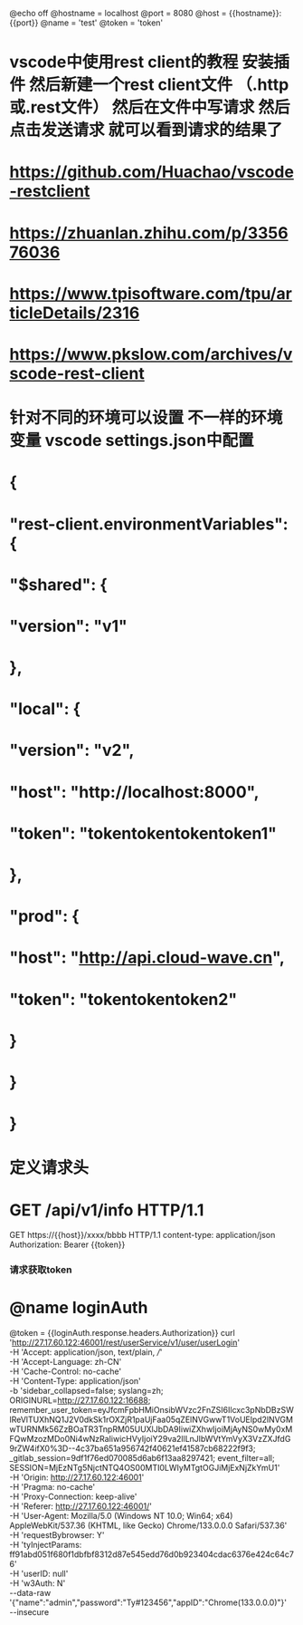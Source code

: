 @echo off
@hostname = localhost
@port = 8080
@host = {{hostname}}:{{port}}
@name = 'test'
@token = 'token'
# vscode中使用rest client的教程  安装插件  然后新建一个rest client文件 （.http 或.rest文件）  然后在文件中写请求  然后点击发送请求  就可以看到请求的结果了 
# https://github.com/Huachao/vscode-restclient
# https://zhuanlan.zhihu.com/p/335676036
# https://www.tpisoftware.com/tpu/articleDetails/2316
# https://www.pkslow.com/archives/vscode-rest-client


# 针对不同的环境可以设置 不一样的环境变量 vscode settings.json中配置
# {
#   "rest-client.environmentVariables": {
#     "$shared": {
#         "version": "v1"
#     },
#     "local": {
#         "version": "v2",
#         "host": "http://localhost:8000",
#         "token": "tokentokentokentoken1"
#     },
#     "prod": {
#         "host": "http://api.cloud-wave.cn",
#         "token": "tokentokentoken2"
#     }
# }
# }

# 定义请求头
# GET /api/v1/info HTTP/1.1



GET https://{{host}}/xxxx/bbbb HTTP/1.1
content-type: application/json
Authorization: Bearer {{token}}

### 请求获取token
# @name loginAuth
@token = {{loginAuth.response.headers.Authorization}}
curl 'http://27.17.60.122:46001/rest/userService/v1/user/userLogin' \
  -H 'Accept: application/json, text/plain, */*' \
  -H 'Accept-Language: zh-CN' \
  -H 'Cache-Control: no-cache' \
  -H 'Content-Type: application/json' \
  -b 'sidebar_collapsed=false; syslang=zh; ORIGINURL=http://27.17.60.122:16688; remember_user_token=eyJfcmFpbHMiOnsibWVzc2FnZSI6Ilcxc3pNbDBzSWlReVlTUXhNQ1J2V0dkSk1rOXZjR1paUjFaa05qZElNVGwwT1VoUElpd2lNVGMwTURNMk56ZzBOaTR3TnpRM05UUXlJbDA9IiwiZXhwIjoiMjAyNS0wMy0xMFQwMzozMDo0Ni4wNzRaIiwicHVyIjoiY29va2llLnJlbWVtYmVyX3VzZXJfdG9rZW4ifX0%3D--4c37ba651a956742f40621ef41587cb68222f9f3; _gitlab_session=9df1f76ed070085d6ab6f13aa8297421; event_filter=all; SESSION=MjEzNTg5NjctNTQ4OS00MTI0LWIyMTgtOGJiMjExNjZkYmU1' \
  -H 'Origin: http://27.17.60.122:46001' \
  -H 'Pragma: no-cache' \
  -H 'Proxy-Connection: keep-alive' \
  -H 'Referer: http://27.17.60.122:46001/' \
  -H 'User-Agent: Mozilla/5.0 (Windows NT 10.0; Win64; x64) AppleWebKit/537.36 (KHTML, like Gecko) Chrome/133.0.0.0 Safari/537.36' \
  -H 'requestBybrowser: Y' \
  -H 'tyInjectParams: ff91abd051f680f1dbfbf8312d87e545edd76d0b923404cdac6376e424c64c76' \
  -H 'userID: null' \
  -H 'w3Auth: N' \
  --data-raw '{"name":"admin","password":"Ty#123456","appID":"Chrome(133.0.0.0)"}' \
  --insecure